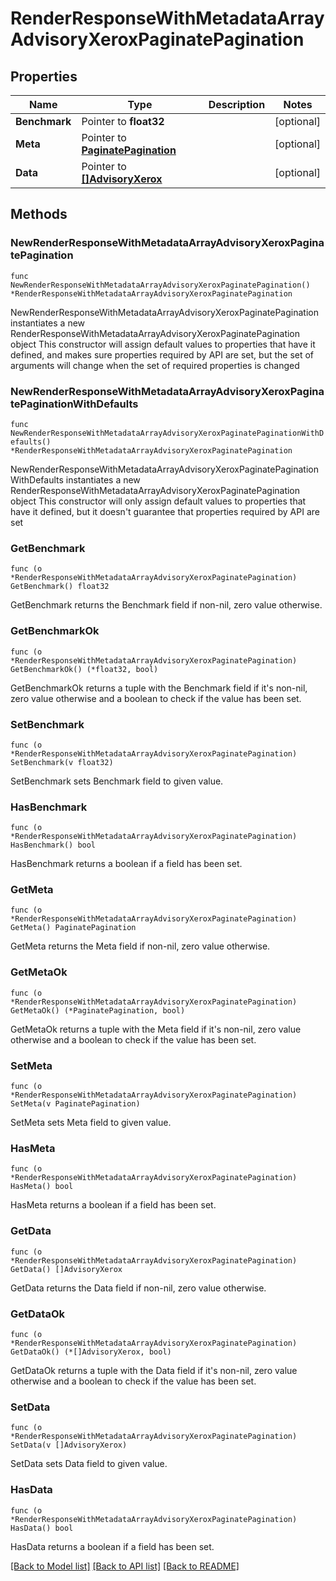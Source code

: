 # RenderResponseWithMetadataArrayAdvisoryXeroxPaginatePagination

## Properties

Name | Type | Description | Notes
------------ | ------------- | ------------- | -------------
**Benchmark** | Pointer to **float32** |  | [optional] 
**Meta** | Pointer to [**PaginatePagination**](PaginatePagination.md) |  | [optional] 
**Data** | Pointer to [**[]AdvisoryXerox**](AdvisoryXerox.md) |  | [optional] 

## Methods

### NewRenderResponseWithMetadataArrayAdvisoryXeroxPaginatePagination

`func NewRenderResponseWithMetadataArrayAdvisoryXeroxPaginatePagination() *RenderResponseWithMetadataArrayAdvisoryXeroxPaginatePagination`

NewRenderResponseWithMetadataArrayAdvisoryXeroxPaginatePagination instantiates a new RenderResponseWithMetadataArrayAdvisoryXeroxPaginatePagination object
This constructor will assign default values to properties that have it defined,
and makes sure properties required by API are set, but the set of arguments
will change when the set of required properties is changed

### NewRenderResponseWithMetadataArrayAdvisoryXeroxPaginatePaginationWithDefaults

`func NewRenderResponseWithMetadataArrayAdvisoryXeroxPaginatePaginationWithDefaults() *RenderResponseWithMetadataArrayAdvisoryXeroxPaginatePagination`

NewRenderResponseWithMetadataArrayAdvisoryXeroxPaginatePaginationWithDefaults instantiates a new RenderResponseWithMetadataArrayAdvisoryXeroxPaginatePagination object
This constructor will only assign default values to properties that have it defined,
but it doesn't guarantee that properties required by API are set

### GetBenchmark

`func (o *RenderResponseWithMetadataArrayAdvisoryXeroxPaginatePagination) GetBenchmark() float32`

GetBenchmark returns the Benchmark field if non-nil, zero value otherwise.

### GetBenchmarkOk

`func (o *RenderResponseWithMetadataArrayAdvisoryXeroxPaginatePagination) GetBenchmarkOk() (*float32, bool)`

GetBenchmarkOk returns a tuple with the Benchmark field if it's non-nil, zero value otherwise
and a boolean to check if the value has been set.

### SetBenchmark

`func (o *RenderResponseWithMetadataArrayAdvisoryXeroxPaginatePagination) SetBenchmark(v float32)`

SetBenchmark sets Benchmark field to given value.

### HasBenchmark

`func (o *RenderResponseWithMetadataArrayAdvisoryXeroxPaginatePagination) HasBenchmark() bool`

HasBenchmark returns a boolean if a field has been set.

### GetMeta

`func (o *RenderResponseWithMetadataArrayAdvisoryXeroxPaginatePagination) GetMeta() PaginatePagination`

GetMeta returns the Meta field if non-nil, zero value otherwise.

### GetMetaOk

`func (o *RenderResponseWithMetadataArrayAdvisoryXeroxPaginatePagination) GetMetaOk() (*PaginatePagination, bool)`

GetMetaOk returns a tuple with the Meta field if it's non-nil, zero value otherwise
and a boolean to check if the value has been set.

### SetMeta

`func (o *RenderResponseWithMetadataArrayAdvisoryXeroxPaginatePagination) SetMeta(v PaginatePagination)`

SetMeta sets Meta field to given value.

### HasMeta

`func (o *RenderResponseWithMetadataArrayAdvisoryXeroxPaginatePagination) HasMeta() bool`

HasMeta returns a boolean if a field has been set.

### GetData

`func (o *RenderResponseWithMetadataArrayAdvisoryXeroxPaginatePagination) GetData() []AdvisoryXerox`

GetData returns the Data field if non-nil, zero value otherwise.

### GetDataOk

`func (o *RenderResponseWithMetadataArrayAdvisoryXeroxPaginatePagination) GetDataOk() (*[]AdvisoryXerox, bool)`

GetDataOk returns a tuple with the Data field if it's non-nil, zero value otherwise
and a boolean to check if the value has been set.

### SetData

`func (o *RenderResponseWithMetadataArrayAdvisoryXeroxPaginatePagination) SetData(v []AdvisoryXerox)`

SetData sets Data field to given value.

### HasData

`func (o *RenderResponseWithMetadataArrayAdvisoryXeroxPaginatePagination) HasData() bool`

HasData returns a boolean if a field has been set.


[[Back to Model list]](../README.md#documentation-for-models) [[Back to API list]](../README.md#documentation-for-api-endpoints) [[Back to README]](../README.md)


